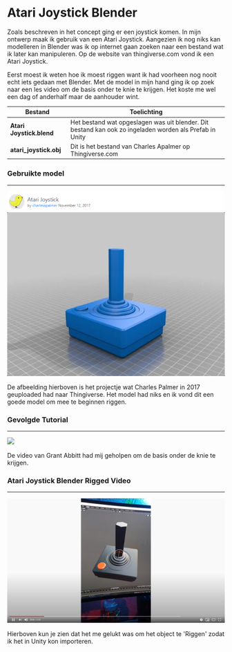 # Atari Joystick Blender

Zoals beschreven in het concept ging er een joystick komen. In mijn ontwerp maak ik gebruik van een Atari Joystick. Aangezien ik nog niks kan modelleren in Blender was ik op internet gaan zoeken naar een bestand wat ik later kan manipuleren. Op de website van thingiverse.com vond ik een Atari Joystick.

Eerst moest ik weten hoe ik moest riggen want ik had voorheen nog nooit echt iets gedaan met Blender. Met de model in mijn hand ging ik op zoek naar een les video om de basis onder te knie te krijgen. Het koste me wel een dag of anderhalf maar de aanhouder wint.



| Bestand                  | Toelichting                                                  |
| ------------------------ | ------------------------------------------------------------ |
| **Atari Joystick.blend** | Het bestand wat opgeslagen was uit blender. Dit bestand kan ook zo ingeladen worden als Prefab in Unity |
| **atari_joystick.obj**   | Dit is het bestand van Charles Apalmer op Thingiverse.com    |



### Gebruikte model

------

[![](./img/Thinyverse.jpg)](https://www.thingiverse.com/thing:2640107 "Atari Joystick Thingyverse")

De afbeelding hierboven is het projectje wat Charles Palmer in 2017 geuploaded had naar Thingiverse. Het model had niks en ik vond dit een goede model om mee te beginnen riggen.



### Gevolgde Tutorial

------

[![](http://img.youtube.com/vi/cp1YRaTZBfw/0.jpg)](http://www.youtube.com/watch?v=cp1YRaTZBfw "Tutorial Video Grant Abbitt")

De video van Grant Abbitt had mij geholpen om de basis onder de knie te krijgen.



### Atari Joystick Blender Rigged Video

------

[![](./img/Atari_Joystick_Rigged.jpg)](http://www.youtube.com/watch?v=al1RGBlnBqY "Atari Joystick Blender Rigged")

Hierboven kun je zien dat het me gelukt was om het object te 'Riggen' zodat ik het in Unity kon importeren.

